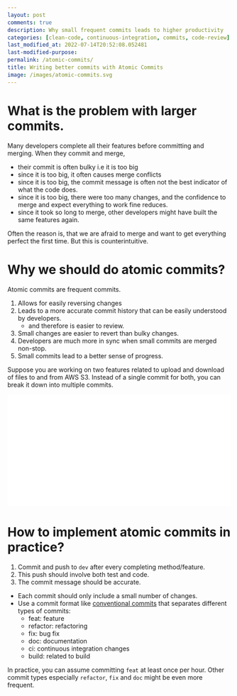 ```yaml
---
layout: post
comments: true
description: Why small frequent commits leads to higher productivity
categories: [clean-code, continuous-integration, commits, code-review]
last_modified_at: 2022-07-14T20:52:08.052481
last-modified-purpose:
permalink: /atomic-commits/
title: Writing better commits with Atomic Commits
image: /images/atomic-commits.svg
---
```


# What is the problem with larger commits.

Many developers complete all their features before committing and merging. When they commit and merge, 
- their commit is often bulky i.e it is too big
- since it is too big, it often causes merge conflicts
- since it is too big, the commit message is often not the best indicator of what the code does.
- since it is too big, there were too many changes, and the confidence to merge and expect everything to work fine reduces.
- since it took so long to merge, other developers might have built the same features again.

Often the reason is, that we are afraid to merge and want to get everything perfect the first time. But this is counterintuitive.

# Why we should do atomic commits?

Atomic commits are frequent commits. 

1. Allows for easily reversing changes
2. Leads to a more accurate commit history that can be easily understood by developers.
    - and therefore is easier to review.
3. Small changes are easier to revert than bulky changes.
4. Developers are much more in sync when small commits are merged non-stop.
5. Small commits lead to a better sense of progress.

Suppose you are working on two features related to upload and download of files to and from AWS S3. Instead of a single commit for both, you can break it down into multiple commits.

![](/images/atomic-commits.svg)

# How to implement atomic commits in practice?

1. Commit and push to `dev` after every completing method/feature.
2. This push should involve both test and code.
3. The commit message should be accurate.
- Each commit should only include a small number of changes.
- Use a commit format like [conventional commits](/conventional-commits) that separates different types of commits: 
    - feat: feature
    - refactor: refactoring
    - fix: bug fix
    - doc: documentation
    - ci: continuous integration changes
    - build: related to build

In practice, you can assume committing `feat` at least once per hour. Other commit types especially `refactor`, `fix` and `doc` might be even more frequent.
